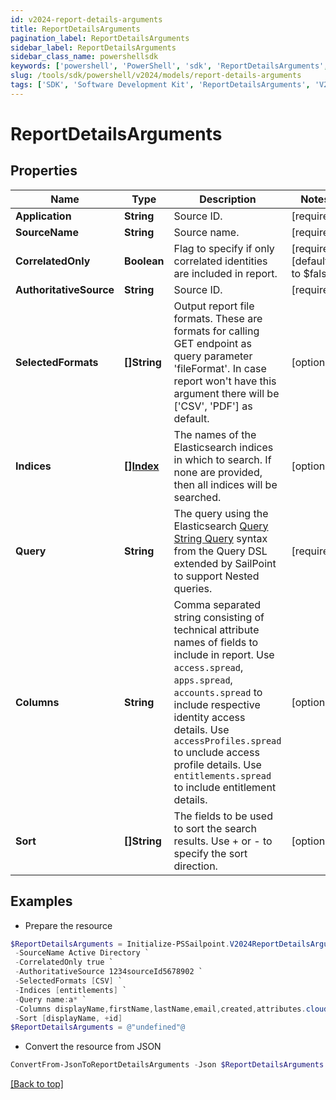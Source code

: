 ```yaml
---
id: v2024-report-details-arguments
title: ReportDetailsArguments
pagination_label: ReportDetailsArguments
sidebar_label: ReportDetailsArguments
sidebar_class_name: powershellsdk
keywords: ['powershell', 'PowerShell', 'sdk', 'ReportDetailsArguments', 'V2024ReportDetailsArguments'] 
slug: /tools/sdk/powershell/v2024/models/report-details-arguments
tags: ['SDK', 'Software Development Kit', 'ReportDetailsArguments', 'V2024ReportDetailsArguments']
---
```



# ReportDetailsArguments

## Properties

Name | Type | Description | Notes
------------ | ------------- | ------------- | -------------
**Application** | **String** | Source ID. | [required]
**SourceName** | **String** | Source name. | [required]
**CorrelatedOnly** | **Boolean** | Flag to specify if only correlated identities are included in report. | [required][default to $false]
**AuthoritativeSource** | **String** | Source ID. | [required]
**SelectedFormats** | **[]String** | Output report file formats. These are formats for calling GET endpoint as query parameter 'fileFormat'.  In case report won't have this argument there will be ['CSV', 'PDF'] as default. | [optional] 
**Indices** | [**[]Index**](index) | The names of the Elasticsearch indices in which to search. If none are provided, then all indices will be searched. | [optional] 
**Query** | **String** | The query using the Elasticsearch [Query String Query](https://www.elastic.co/guide/en/elasticsearch/reference/5.2/query-dsl-query-string-query.html#query-string) syntax from the Query DSL extended by SailPoint to support Nested queries. | [required]
**Columns** | **String** | Comma separated string consisting of technical attribute names of fields to include in report.  Use `access.spread`, `apps.spread`, `accounts.spread` to include respective identity access details.  Use `accessProfiles.spread` to unclude access profile details.  Use `entitlements.spread` to include entitlement details.  | [optional] 
**Sort** | **[]String** | The fields to be used to sort the search results. Use + or - to specify the sort direction. | [optional] 

## Examples

- Prepare the resource
```powershell
$ReportDetailsArguments = Initialize-PSSailpoint.V2024ReportDetailsArguments  -Application 2c9180897eSourceIde781782f705b9 `
 -SourceName Active Directory `
 -CorrelatedOnly true `
 -AuthoritativeSource 1234sourceId5678902 `
 -SelectedFormats [CSV] `
 -Indices [entitlements] `
 -Query name:a* `
 -Columns displayName,firstName,lastName,email,created,attributes.cloudLifecycleState `
 -Sort [displayName, +id]
$ReportDetailsArguments = @"undefined"@
```

- Convert the resource from JSON
```powershell
ConvertFrom-JsonToReportDetailsArguments -Json $ReportDetailsArguments
```


[[Back to top]](#) 

